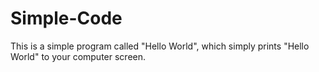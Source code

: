 # Simple-Code
This is a simple program called "Hello World", which simply prints "Hello World" to your computer screen.
